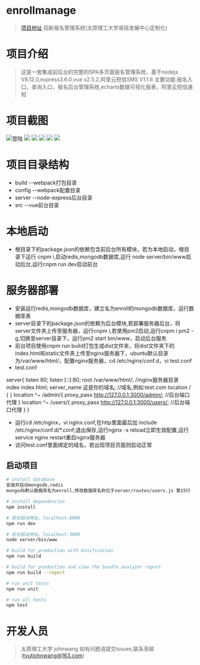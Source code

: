 # enrollmanage
> [项目地址](http://yiban.tyutjohn.com)
> 招新报名管理系统(太原理工大学易班发展中心定制化)

# 项目介绍

> 这是一套集成前后台的完整的SPA多页面报名管理系统，基于nodejs V8.12.0,express3.6.0,vue v2.5.2,阿里云短信SMS V1.1.6
> 主要功能:报名入口，查询入口，报名后台管理系统,echarts数据可视化报表，阿里云短信通知

# 项目截图
![登陆](http://yiban.tyutjohn.com/images/01.png)
![](http://yiban.tyutjohn.com/images/02.png)
![](http://yiban.tyutjohn.com/images/03.png)
![](http://yiban.tyutjohn.com/images/04.png)
![](http://yiban.tyutjohn.com/images/05.png)
![](http://yiban.tyutjohn.com/images/06.png)

# 项目目录结构
* build --webpack打包目录
* config  --webpack配置目录
* server --node-express后台目录
* src --vue前台目录

# 本地启动
* 根目录下的package.json的依赖包含前后台所有模块，若为本地启动，根目录下运行 cnpm i,启动redis,mongodb数据库,运行 node server/bin/www启动后台,运行cnpm run dev启动前台

# 服务器部署
* 安装运行redis,mongodb数据库，建立名为enroll的mongodb数据库，运行数据库表
* server目录下的package.json的依赖为后台模块,若部署服务器后台，将server文件夹上传至服务器，运行cnpm i,若使用pm2启动,运行cnpm i pm2 -g,切换至server目录下，运行pm2 start bin/www，启动后台服务
* 前台项目使用cnpm run build打包生成dist文件夹，将dist文件夹下的index.html和static文件夹上传至nginx服务器下，ubuntu默认目录为/var/www/html/，配置nginx服务器，cd /etc/nginx/conf.d，vi test.conf
* test.conf

server{
listen 80;
        listen [::]:80;
        root /var/www/html/;    //nginx服务器目录        
        index index.html;
        server_name 这是你的域名;  //域名,例如:test.com
        location / {
        }
	    location ^~ /admin/{
		    proxy_pass http://127.0.0.1:3000/admin/;    //后台端口代理
	    }
        location ^~ /users/{
            proxy_pass http://127.0.0.1:3000/users/;    //后台端口代理
        }
}
* 运行cd /etc/nginx，vi nginx.conf,在http里面最后加 include /etc/nginx/conf.d/*.conf;退出保存,运行nginx -s reload立即生效配置,运行service nginx restart重启nginx服务器
* 访问test.conf里面绑定的域名，若出现项目页面则启动正常

## 启动项目

``` bash
# install database
安装并启动mongodb,redis
mongodb默认数据库名为enroll,修改数据库名称位于server/routes/users.js 第15行

# install dependencies
npm install

# 前台启动地址，localhost:8080
npm run dev

# 后台启动地址，localhost:3000
node server/bin/www

# build for production with minification
npm run build

# build for production and view the bundle analyzer report
npm run build --report

# run unit tests
npm run unit

# run all tests
npm test
```
# 开发人员

> 太原理工大学 johnwang
> 如有问题请提交issues,联系至邮(tyutjohnwang@163.com)